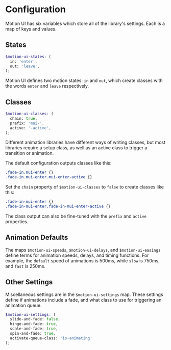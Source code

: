 # Configuration

Motion UI has six variables which store all of the library's settings. Each is a map of keys and values.

## States

```scss
$motion-ui-states: (
  in: 'enter',
  out: 'leave',
);
```

Motion UI defines two motion states: `in` and `out`, which create classes with the words `enter` and `leave` respectively.

## Classes

```scss
$motion-ui-classes: (
  chain: true,
  prefix: 'mui-',
  active: '-active',
);
```

Different animation libraries have different ways of writing classes, but most libraries require a setup class, as well as an active class to trigger a transition or animation.

The default configuration outputs classes like this:

```css
.fade-in.mui-enter {}
.fade-in.mui-enter.mui-enter-active {}
```

Set the `chain` property of `$motion-ui-classes` to `false` to create classes like this:

```css
.fade-in-mui-enter {}
.fade-in-mui-enter.fade-in-mui-enter-active {}
```

The class output can also be fine-tuned with the `prefix` and `active` properties.

## Animation Defaults

The maps `$motion-ui-speeds`, `$motion-ui-delays`, and `$motion-ui-easings` define terms for animation speeds, delays, and timing functions. For example, the `default` speed of animations is 500ms, while `slow` is 750ms, and `fast` is 250ms.

## Other Settings

Miscellaneous settings are in the `$motion-ui-settings` map. These settings define if animations include a fade, and what class to use for triggering an animation queue.

```scss
$motion-ui-settings: (
  slide-and-fade: false,
  hinge-and-fade: true,
  scale-and-fade: true,
  spin-and-fade: true,
  activate-queue-class: 'is-animating'
);
```



